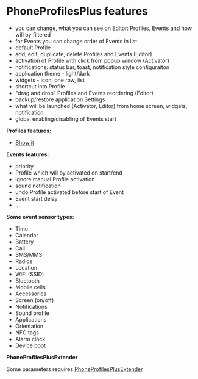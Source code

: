 PhoneProfilesPlus features
==========================

- you can change, what you can see on Editor: Profiles, Events and how will by filtered
- for Events you can change order of Events in list
- default Profile
- add, edit, duplicate, delete Profiles and Events (Editor)
- activation of Profile with click from popup window (Activator)
- notifications: status bar, toast, notification style configuraiton
- application theme - light/dark
- widgets - icon, one row, list
- shortcut into Profile
- "drag and drop" Profiles and Events reordering (Editor)
- backup/restore application Settings
- what will be launched (Activator, Editor) from home screen, widgets, notification
- global enabling/disabling of Events start

__Profiles features:__
- [Show it](pp_features.md)

__Events features:__
- priority
- Profile which will by activated on start/end
- ignore manual Profile activation
- sound notification
- undo Profile activated before start of Event
- Event start delay
- ...

__Some event sensor types:__
- Time
- Calendar
- Battery
- Call
- SMS/MMS
- Radios
- Location
- WiFi (SSID)
- Bluetooth
- Mobile cells
- Accessories
- Screen (on/off)
- Notifications
- Sound profile
- Applications
- Orientation
- NFC tags
- Alarm clock
- Device boot

__PhoneProfilesPlusExtender__

Some parameters requires [PhoneProfilesPlusExtender](https://github.com/henrichg/PhoneProfilesPlusExtender)
